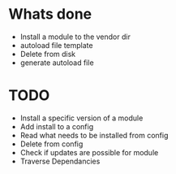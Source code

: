 # Whats done
* Install a module to the vendor dir
* autoload file template
* Delete from disk
* generate autoload file


# TODO
* Install a specific version of a module
* Add install to a config
* Read what needs to be installed from config
* Delete from config
* Check if updates are possible for module
* Traverse Dependancies

